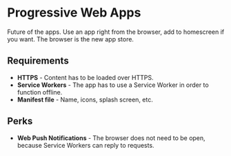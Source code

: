 # Progressive Web Apps

Future of the apps. Use an app right from the browser, add to homescreen if you want. The browser is the new app store.

## Requirements

-  **HTTPS** - Content has to be loaded over HTTPS.
-  **Service Workers** - The app has to use a Service Worker in order to function offline.
-  **Manifest file** - Name, icons, splash screen, etc.

## Perks

- **Web Push Notifications** - The browser does not need to be open, because Service Workers can reply to requests.
